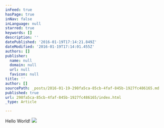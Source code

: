 ```yaml
---
inFeed: true
hasPage: true
inNav: false
inLanguage: null
starred: true
keywords: []
description: ''
datePublished: '2016-01-19T17:14:21.849Z'
dateModified: '2016-01-19T17:14:01.455Z'
authors: []
publisher:
  name: null
  domain: null
  url: null
  favicon: null
title: ''
author: []
sourcePath: _posts/2016-01-19-298fa5ca-85cb-4faf-845b-1927fc486165.md
published: true
url: 298fa5ca-85cb-4faf-845b-1927fc486165/index.html
_type: Article

---
```

Hello World!
![](https://the-grid-user-content.s3-us-west-2.amazonaws.com/5ad7352b-a2cf-4f47-b5fb-b462ae944144.jpg)